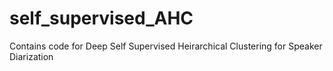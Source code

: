 # self_supervised_AHC
Contains code for Deep Self Supervised Heirarchical Clustering for Speaker Diarization
